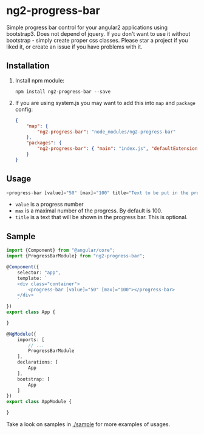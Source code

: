 # ng2-progress-bar

Simple progress bar control for your angular2 applications using bootstrap3. Does not depend of jquery. 
If you don't want to use it without bootstrap - simply create proper css classes. 
Please star a project if you liked it, or create an issue if you have problems with it.

## Installation

1. Install npm module:
    
    `npm install ng2-progress-bar --save`

2. If you are using system.js you may want to add this into `map` and `package` config:

    ```json
    {
        "map": {
            "ng2-progress-bar": "node_modules/ng2-progress-bar"
        },
        "packages": {
            "ng2-progress-bar": { "main": "index.js", "defaultExtension": "js" }
        }
    }
    ```
## Usage

```typescript
<progress-bar [value]="50" [max]="100" title="Text to be put in the progress bar"></progress-bar>
```

* `value` is a progress number
* `max` is a maximal number of the progress. By default is 100.
* `title` is a text that will be shown in the progress bar. This is optional.

## Sample

```typescript
import {Component} from "@angular/core";
import {ProgressBarModule} from "ng2-progress-bar";

@Component({
    selector: "app",
    template: `
    <div class="container">
        <progress-bar [value]="50" [max]="100"></progress-bar>
    </div>
    `
})
export class App {

}

@NgModule({
    imports: [
        // ...
        ProgressBarModule
    ],
    declarations: [
        App
    ],
    bootstrap: [
        App
    ]
})
export class AppModule {

}
```

Take a look on samples in [./sample](https://github.com/pleerock/ng2-progress-bar/tree/master/sample) for more examples of
usages.
